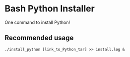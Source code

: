 # Bash Python Installer
One command to install Python!

## Recommended usage
`./install_python [link_to_Python_tar] >> install.log &`
